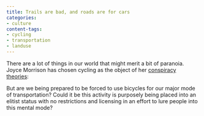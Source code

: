 ```yaml
---
title: Trails are bad, and roads are for cars
categories:
- culture
content-tags:
- cycling
- transportation
- landuse
---
```


There are a lot of things in our world that might merit a bit of paranoia.  Joyce Morrison has chosen cycling as the object of her [conspiracy theories][1]:

   [1]: http://illinoisleader.com/columnists/columnistsview.asp?c=6972

But are we being prepared to be forced to use bicycles for our major mode of transportation? Could it be this activity is purposely being placed into an elitist status with no restrictions and licensing in an effort to lure people into this mental mode?
